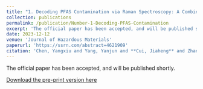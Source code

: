 ```yaml
---
title: "1. Decoding PFAS Contamination via Raman Spectroscopy: A Combined DFT and Machine Learning Investigation"
collection: publications
permalink: /publication/Number-1-Decoding-PFAS-Contamination
excerpt: 'The official paper has been accepted, and will be published shortly.'
date: 2023-12-12
venue: 'Journal of Hazardous Materials'
paperurl: 'https://ssrn.com/abstract=4621909'
citation: 'Chen, Yangxiu and Yang, Yanjun and **Cui, Jiaheng** and Zhang, Hong and Zhao, Yiping, Decoding PFAS Contamination via Raman Spectroscopy: A Combined DFT and Machine Learning Investigation. Available at SSRN:'
---
```


The official paper has been accepted, and will be published shortly.

[Download the pre-print version here](https://ssrn.com/abstract=4621909)
